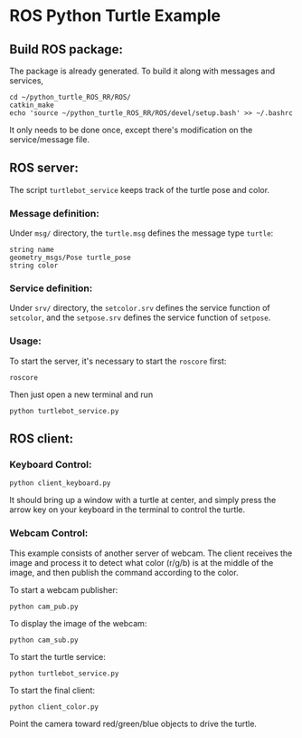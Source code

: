 # ROS Python Turtle Example
## Build ROS package:
The package is already generated. To build it along with messages and services, 
```
cd ~/python_turtle_ROS_RR/ROS/
catkin_make
echo 'source ~/python_turtle_ROS_RR/ROS/devel/setup.bash' >> ~/.bashrc 
```
It only needs to be done once, except there's modification on the service/message file.

## ROS server:
The script `turtlebot_service` keeps track of the turtle pose and color.
### Message definition:
Under `msg/` directory, the `turtle.msg` defines the message type `turtle`:
```
string name
geometry_msgs/Pose turtle_pose
string color
```
### Service definition:
Under `srv/` directory, the `setcolor.srv` defines the service function of `setcolor`, and the `setpose.srv` defines the service function of `setpose`.

### Usage:
To start the server, it's necessary to start the `roscore` first:
```
roscore
```
Then just open a new terminal and run 
```
python turtlebot_service.py
```

## ROS client:
### Keyboard Control:
```
python client_keyboard.py
```
It should bring up a window with a turtle at center, and simply press the arrow key on your keyboard in the terminal to control the turtle.

### Webcam Control:
This example consists of another server of webcam. The client receives the image and process it to detect what color (r/g/b) is at the middle of the image, and then publish the command according to the color.

To start a webcam publisher:
```
python cam_pub.py
```
To display the image of the webcam:
```
python cam_sub.py
```
To start the turtle service:
```
python turtlebot_service.py
```
To start the final client:
```
python client_color.py
```
Point the camera toward red/green/blue objects to drive the turtle.
